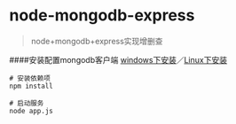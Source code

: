 # node-mongodb-express

>node+mongodb+express实现增删查

####安装配置mongodb客户端
[windows下安装](http://www.runoob.com/mongodb/mongodb-window-install.html)／[Linux下安装](http://www.runoob.com/mongodb/mongodb-linux-install.html)

```
# 安装依赖项
npm install

# 启动服务
node app.js
```
